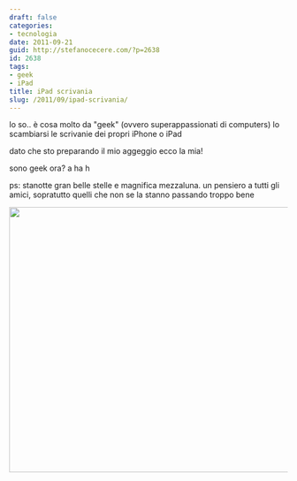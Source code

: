 ```yaml
---
draft: false
categories:
- tecnologia
date: 2011-09-21
guid: http://stefanocecere.com/?p=2638
id: 2638
tags:
- geek
- iPad
title: iPad scrivania
slug: /2011/09/ipad-scrivania/
---
```


lo so.. è cosa molto da "geek" (ovvero superappassionati di computers) lo scambiarsi le scrivanie dei propri iPhone o iPad
  
dato che sto preparando il mio aggeggio ecco la mia!
  
sono geek ora? a ha h

ps: stanotte gran belle stelle e magnifica mezzaluna. un pensiero a tutti gli amici, sopratutto quelli che non se la stanno passando troppo bene

[<img src="http://stefanocecere.com/wp-content/uploads/sites/3/2011/09/ceciopad-e1316560416793.jpg" alt="" title="ceciopad" width="640" height="480" class="alignnone size-full wp-image-2639" srcset="http://stefanocecere.com/wp-content/uploads/sites/3/2011/09/ceciopad-e1316560416793.jpg 640w, http://stefanocecere.com/wp-content/uploads/sites/3/2011/09/ceciopad-e1316560416793-300x225.jpg 300w" sizes="(max-width: 640px) 100vw, 640px" />](http://stefanocecere.com/wp-content/uploads/sites/3/2011/09/ceciopad-e1316560416793.jpg)